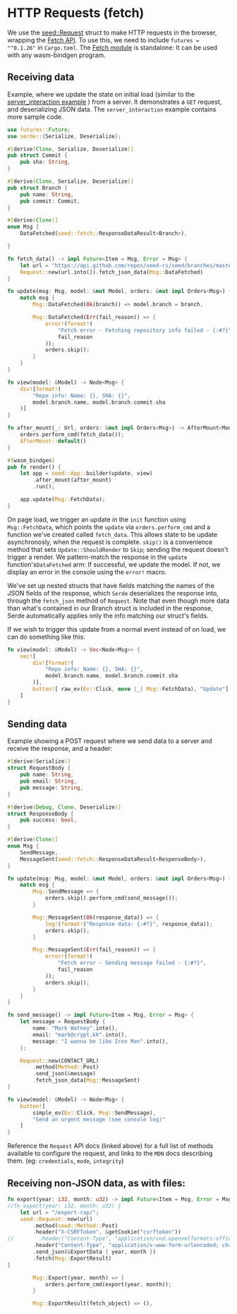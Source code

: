 # HTTP Requests (fetch)

We use the [seed::Request](https://docs.rs/seed/0.1.12/seed/fetch/struct.Request.html) struct
to make HTTP requests in the browser, wrapping the [Fetch API](https://developer.mozilla.org/en-US/docs/Web/API/Fetch_API).
To use this, we need to include `futures = "^0.1.26"` in `Cargo.toml`. The [Fetch module](https://docs.rs/seed/0.2.3/seed/fetch/index.html)
is standalone: It can be used with any wasm-bindgen program.

## Receiving data

Example, where we update the state on initial load (similar to the 
[server_interaction example](https://github.com/seed-rs/seed/tree/master/examples/server_interaction)
) from a server. It demonstrates a `GET` request, and deserializing JSON data. The `server_interaction`
example contains more sample code.

```rust
use futures::Future;
use serde::{Serialize, Deserialize};

#[derive(Clone, Serialize, Deserialize)]
pub struct Commit {
    pub sha: String,
}

#[derive(Clone, Serialize, Deserialize)]
pub struct Branch {
    pub name: String,
    pub commit: Commit,
}

#[derive(Clone)]
enum Msg {
    DataFetched(seed::fetch::ResponseDataResult<Branch>),

}

fn fetch_data() -> impl Future<Item = Msg, Error = Msg> {
    let url = "https://api.github.com/repos/seed-rs/seed/branches/master";
    Request::new(url.into()).fetch_json_data(Msg::DataFetched)
}

fn update(msg: Msg, model: &mut Model, orders: &mut impl Orders<Msg>) {
    match msg {
        Msg::DataFetched(Ok(branch)) => model.branch = branch,

        Msg::DataFetched(Err(fail_reason)) => {
            error!(format!(
                "Fetch error - Fetching repository info failed - {:#?}",
                fail_reason
            ));
            orders.skip();
        }
    }
}

fn view(model: &Model) -> Node<Msg> {
    div![format!(
        "Repo info: Name: {}, SHA: {}",
        model.branch.name, model.branch.commit.sha
    )]
}

fn after_mount(_: Url, orders: &mut impl Orders<Msg>) -> AfterMount<Model> {
    orders.perform_cmd(fetch_data());
    AfterMount::default()
}

#[wasm_bindgen]
pub fn render() {
    let app = seed::App::builder(update, view)
        .after_mount(after_mount)
        .run();

    app.update(Msg::FetchData);
}

```
On page load, we trigger an update in the `init` function using `Msg::FetchData`, 
which points the `update` via `orders.perform_cmd` and a function we've created
called `fetch_data`. This allows state to be
update asynchronosly, when the request is complete. `skip()` is a convenience method that
sets `Update::ShouldRender` to `Skip`; sending the request doesn't trigger a render.
We pattern-match the response in the `update` function's`DataFetched` arm: If successful, we update the model.
If not, we display an error in the console using the `error!` macro.

We've set up nested structs that have fields matching the names of the JSON fields of
the response, which `Serde` deserializes the response into, through the `fetch_json` method of
 `Request`. Note that even though more data than 
what's contained in our Branch struct is included
in the response, Serde automatically applies only the info matching our struct's fields.

 If we wish to trigger
this update from a normal event instead of on load, we can do something like this:
```rust
fn view(model: &Model) -> Vec<Node<Msg>> {
    vec![
        div![format!(
            "Repo info: Name: {}, SHA: {}",
            model.branch.name, model.branch.commit.sha
        )],
        button![ raw_ev(Ev::Click, move |_| Msg::FetchData), "Update"]
    ]
}
```


## Sending data

Example showing a POST request where we send data to a server and receive the response, 
and a header:
```rust
#[derive(Serialize)]
struct RequestBody {
    pub name: String,
    pub email: String,
    pub message: String,
}

#[derive(Debug, Clone, Deserialize)]
struct ResponseBody {
    pub success: bool,
}

#[derive(Clone)]
enum Msg {
    SendMessage,
    MessageSent(seed::fetch::ResponseDataResult<ResponseBody>),
}

fn update(msg: Msg, model: &mut Model, orders: &mut impl Orders<Msg>) {
    match msg {
        Msg::SendMessage => {
            orders.skip().perform_cmd(send_message());
        }

        Msg::MessageSent(Ok(response_data)) => {
            log!(format!("Response data: {:#?}", response_data));
            orders.skip();
        }

        Msg::MessageSent(Err(fail_reason)) => {
            error!(format!(
                "Fetch error - Sending message failed - {:#?}",
                fail_reason
            ));
            orders.skip();
        }
    }
}

fn send_message() -> impl Future<Item = Msg, Error = Msg> {
    let message = RequestBody {
        name: "Mark Watney".into(),
        email: "mark@crypt.kk".into(),
        message: "I wanna be like Iron Man".into(),
    };

    Request::new(CONTACT_URL)
        .method(Method::Post)
        .send_json(&message)
        .fetch_json_data(Msg::MessageSent)
}

fn view(model: &Model) -> Node<Msg> {
    button![
        simple_ev(Ev::Click, Msg::SendMessage),
        "Send an urgent message (see console log)"
    ]
}

```

Reference the `Request` API docs (linked above) for a full
list of methods available to configure the request, and links to the `MDN` docs describing
them. (eg: `credentials`, `mode`, `integrity`)


## Receiving non-JSON data, as with files:
```rust
fn export(year: i32, month: u32) -> impl Future<Item = Msg, Error = Msg> {
//fn export(year: i32, month: u32) {
    let url = "/export-rap/";
    seed::Request::new(url)
        .method(seed::Method::Post)
        .header("X-CSRFToken", &getCookie("csrftoken"))
//        .header("Content-Type", "application/vnd.openxmlformats-officedocument.spreadsheetml.sheet")
        .header("Content-Type", "application/x-www-form-urlencoded; charset=UTF-8'); request.responseType = 'blob'")
        .send_json(&ExportData { year, month })
        .fetch(Msg::ExportResult)
}
```

```rust
        Msg::Export(year, month) => {
            orders.perform_cmd(export(year, month));
        }

        Msg::ExportResult(fetch_object) => (),
```